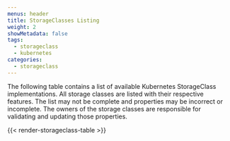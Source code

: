 ```yaml
---
menus: header
title: StorageClasses Listing
weight: 2
showMetadata: false
tags:
  - storageclass
  - kubernetes
categories:
  - storageclass
---
```


The following table contains a list of available Kubernetes StorageClass implementations. All storage classes are listed with their respective features.  The list may not be complete and properties may be incorrect or incomplete. The owners of the storage classes are responsible for validating and updating those properties.

{{< render-storageclass-table >}}
